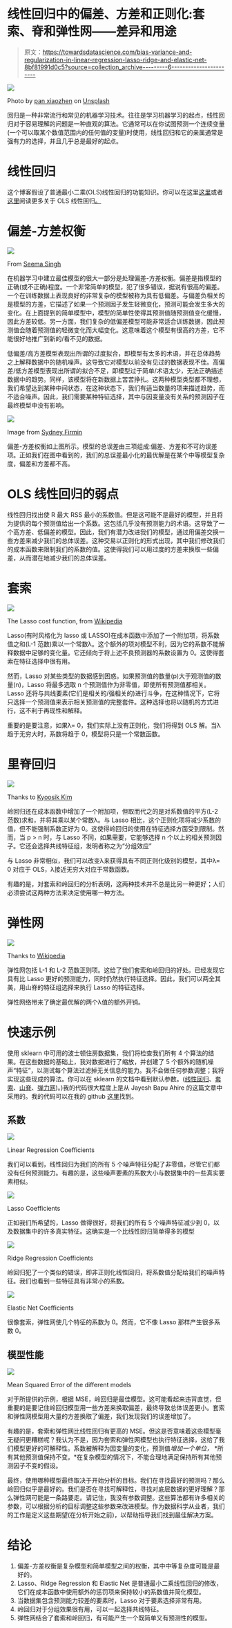 # 线性回归中的偏差、方差和正则化:套索、脊和弹性网——差异和用途

> 原文：<https://towardsdatascience.com/bias-variance-and-regularization-in-linear-regression-lasso-ridge-and-elastic-net-8bf81991d0c5?source=collection_archive---------6----------------------->

![](img/23f9ab4aebef47c2269b20b2c46d92d0.png)

Photo by [pan xiaozhen](https://unsplash.com/@zhenhappy?utm_source=medium&utm_medium=referral) on [Unsplash](https://unsplash.com?utm_source=medium&utm_medium=referral)

回归是一种非常流行和常见的机器学习技术。往往是学习机器学习的起点，线性回归对于容易理解的问题是一种直观的算法。它通常可以在你试图预测一个连续变量(一个可以取某个数值范围内的任何值的变量)时使用，线性回归和它的亲属通常是强有力的选择，并且几乎总是最好的起点。

# 线性回归

这个博客假设了普通最小二乘(OLS)线性回归的功能知识。你可以在这里[这里](https://medium.com/@gilberttanner/linear-regression-explained-8e45f234dc55)或者[这里](/linear-regression-detailed-view-ea73175f6e86)阅读更多关于 OLS 线性回归[。](https://medium.com/data-science-group-iitr/linear-regression-back-to-basics-e4819829d78b)

# 偏差-方差权衡

![](img/54989df9ea2be0097adebdeca948897b.png)

From [Seema Singh](/understanding-the-bias-variance-tradeoff-165e6942b229)

在机器学习中建立最佳模型的很大一部分是处理偏差-方差权衡。偏差是指模型的正确(或不正确)程度。一个非常简单的模型，犯了很多错误，据说有很高的偏差。一个在训练数据上表现良好的非常复杂的模型被称为具有低偏差。与偏差负相关的是模型的方差，它描述了如果一个预测因子发生轻微变化，预测可能会发生多大的变化。在上面提到的简单模型中，模型的简单性使得其预测值随预测值变化缓慢，因此方差较低。另一方面，我们复杂的低偏差模型可能非常适合训练数据，因此预测值会随着预测值的轻微变化而大幅变化。这意味着这个模型有很高的方差，它不能很好地推广到新的/看不见的数据。

低偏差/高方差模型表现出所谓的过度拟合，即模型有太多的术语，并在总体趋势之上解释数据中的随机噪声。这导致它对模型以前没有见过的数据表现不佳。高偏差/低方差模型表现出所谓的拟合不足，即模型过于简单/术语太少，无法正确描述数据中的趋势。同样，该模型将在新数据上苦苦挣扎。这两种模型类型都不理想，我们希望达到某种中间状态，在这种状态下，我们有适当数量的项来描述趋势，而不适合噪声。因此，我们需要某种特征选择，其中与因变量没有关系的预测因子在最终模型中没有影响。

![](img/aa307e7c8655a9f563402d2b449b9fe3.png)

Image from [Sydney Firmin](https://community.alteryx.com/t5/Data-Science-Blog/Bias-Versus-Variance/ba-p/351862)

偏差-方差权衡如上图所示。模型的总误差由三项组成:偏差、方差和不可约误差项。正如我们在图中看到的，我们的总误差最小化的最优解是在某个中等模型复杂度，偏差和方差都不高。

# OLS 线性回归的弱点

线性回归找出使 R 最大 RSS 最小的系数值。但是这可能不是最好的模型，并且将为提供的每个预测值给出一个系数。这包括几乎没有预测能力的术语。这导致了一个高方差、低偏差的模型。因此，我们有潜力改进我们的模型，通过用偏差交换一些方差来减少我们的总体误差。这种交易以正则化的形式出现，其中我们修改我们的成本函数来限制我们的系数的值。这使得我们可以用过度的方差来换取一些偏差，从而潜在地减少我们的总体误差。

# 套索

![](img/b87ba56d53e988ceb61a6dba2ae8f0c5.png)

The Lasso cost function, from [Wikipedia](https://en.wikipedia.org/wiki/Lasso_(statistics))

Lasso(有时风格化为 lasso 或 LASSO)在成本函数中添加了一个附加项，将系数值之和(L-1 范数)乘以一个常数λ。这个额外的项对模型不利，因为它的系数不能解释数据中足够的变化量。它还倾向于将上述不良预测器的系数设置为 0。这使得套索在特征选择中很有用。

然而，Lasso 对某些类型的数据感到困惑。如果预测值的数量(p)大于观测值的数量(n)，Lasso 将最多选取 n 个预测值作为非零值，即使所有预测值都相关。Lasso 还将与共线要素(它们是相关的/强相关的)进行斗争，在这种情况下，它将只选择一个预测值来表示相关预测值的完整套件。这种选择也将以随机的方式进行，这不利于再现性和解释。

重要的是要注意，如果λ= 0，我们实际上没有正则化，我们将得到 OLS 解。当λ趋于无穷大时，系数将趋于 0，模型将只是一个常数函数。

# 里脊回归

![](img/d95c8e8bed3af398bab0041813ed28f0.png)

Thanks to [Kyoosik Kim](/ridge-regression-for-better-usage-2f19b3a202db)

岭回归还在成本函数中增加了一个附加项，但取而代之的是对系数值的平方(L-2 范数)求和，并将其乘以某个常数λ。与 Lasso 相比，这个正则化项将减少系数的值，但不能强制系数正好为 0。这使得岭回归的使用在特征选择方面受到限制。然而，当 p > n 时，与 Lasso 不同，如果需要，它能够选择 n 个以上的相关预测因子。它还会选择共线特征组，发明者称之为“分组效应”

与 Lasso 非常相似，我们可以改变λ来获得具有不同正则化级别的模型，其中λ= 0 对应于 OLS，λ接近无穷大对应于常数函数。

有趣的是，对套索和岭回归的分析表明，这两种技术并不总是比另一种更好；人们必须尝试这两种方法来决定使用哪一种方法。

# 弹性网

![](img/7700b928b1d10cafab35dd33be117f04.png)

Thanks to [Wikipedia](https://en.wikipedia.org/wiki/Elastic_net_regularization)

弹性网包括 L-1 和 L-2 范数正则项。这给了我们套索和岭回归的好处。已经发现它具有比 Lasso 更好的预测能力，同时仍然执行特征选择。因此，我们可以两全其美，用山脊的特征组选择来执行 Lasso 的特征选择。

弹性网络带来了确定最优解的两个λ值的额外开销。

# 快速示例

使用 sklearn 中可用的波士顿住房数据集，我们将检查我们所有 4 个算法的结果。在这些数据的基础上，我对数据进行了缩放，并创建了 5 个额外的随机噪声“特征”，以测试每个算法过滤掉无关信息的能力。我不会做任何参数调整；我将实现这些现成的算法。你可以在 sklearn 的文档中看到默认参数。([线性回归](https://scikit-learn.org/stable/modules/generated/sklearn.linear_model.LinearRegression.html)、[套索](https://scikit-learn.org/stable/modules/generated/sklearn.linear_model.Lasso.html)、[山脊](https://scikit-learn.org/stable/modules/generated/sklearn.linear_model.Ridge.html)、[弹力网](https://scikit-learn.org/stable/modules/generated/sklearn.linear_model.ElasticNet.html))。)我的代码很大程度上是从 Jayesh Bapu Ahire 的这篇文章中采用的。我的代码可以在我的 github [这里](https://github.com/aschams/LinearRegressionBlog)找到。

## 系数

![](img/ef15fb93b329be3c688cfd244cb016b2.png)

Linear Regression Coefficients

我们可以看到，线性回归为我们的所有 5 个噪声特征分配了非零值，尽管它们都没有任何预测能力。有趣的是，这些噪声要素的系数大小与数据集中的一些真实要素相似。

![](img/646ab89a8c206ec710a246d8924d3b84.png)

Lasso Coefficients

正如我们所希望的，Lasso 做得很好，将我们的所有 5 个噪声特征减少到 0，以及数据集中的许多真实特征。这确实是一个比线性回归简单得多的模型

![](img/10f43bf331d7528a3cd0763bbd5a6bf3.png)

Ridge Regression Coefficients

岭回归犯了一个类似的错误，即非正则化线性回归，将系数值分配给我们的噪声特征。我们也看到一些特征具有非常小的系数。

![](img/aad6bae3a13b642bd8ad7e335dd64ef8.png)

Elastic Net Coefficients

很像套索，弹性网使几个特征的系数为 0。然而，它不像 Lasso 那样产生很多系数 0。

## 模型性能

![](img/a0205a4ed944d8477e98504c9d6ee2a0.png)

Mean Squared Error of the different models

对于所提供的示例，根据 MSE，岭回归是最佳模型。这可能看起来违背直觉，但重要的是要记住岭回归模型用一些方差来换取偏差，最终导致总体误差更小。套索和弹性网模型用大量的方差换取了偏差，我们发现我们的误差增加了。

有趣的是，套索和弹性网比线性回归有更高的 MSE。但这是否意味着这些模型毫无疑问更糟糕呢？我认为不是，因为套索和弹性网模型也执行特征选择，这给了我们模型更好的可解释性。系数被解释为因变量的变化，预测值*增加一个单位，* *所有其他预测值保持不变。*在复杂模型的情况下，不能合理地满足保持所有其他预测因子不变的假设。

最终，使用哪种模型最终取决于开始分析的目标。我们在寻找最好的预测吗？那么岭回归似乎是最好的。我们是否在寻找可解释性，寻找对底层数据的更好理解？那么弹性网可能是一条路要走。请记住，我没有参数调整。这些算法都有许多相关的参数，可以根据分析的目标调整这些参数来改进模型。作为数据科学从业者，我们的工作是定义这些期望(在分析开始之前)，以帮助指导我们找到最佳解决方案。

# 结论

1.  偏差-方差权衡是复杂模型和简单模型之间的权衡，其中中等复杂度可能是最好的。
2.  Lasso、Ridge Regression 和 Elastic Net 是普通最小二乘线性回归的修改，它们在成本函数中使用额外的惩罚项来保持较小的系数值并简化模型。
3.  当数据集包含预测能力较差的要素时，Lasso 对于要素选择非常有用。
4.  岭回归对于分组效果很有用，可以一起选择共线特征。
5.  弹性网结合了套索和岭回归，有可能产生一个既简单又有预测性的模型。
